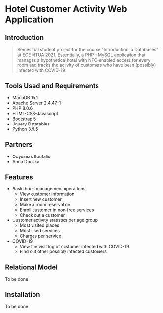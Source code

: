 # Hotel Customer Activity Web Application

## Introduction

> Semestrial student project for the course "Introduction to Databases" at ECE NTUA 2021. Essentially, a PHP - MySQL application that manages a hypothetical hotel with NFC-enabled access for every room and tracks the activity of customers who have been (possibly) infected with COVID-19.

## Tools Used and Requirements
- MariaDB 15.1
- Apache Server 2.4.47-1
- PHP 8.0.6
- HTML-CSS-Javascript
- Bootstrap 5
- Jquery Datatables
- Python 3.9.5

## Partners
- Odysseas Boufalis
- Anna Douska

## Features
- Basic hotel management operations
  - View customer information
  - Insert new customer
  - Make a room reservation
  - Enroll customer in non-free services
  - Check out a customer
- Customer activity statistics per age group
  - Most visited places
  - Most used services
  - Charges per service
- COVID-19
  - View the visit log of customer infected with COVID-19
  - Find out other possibly infected customers

## Relational Model

To be done

## Installation

To be done
